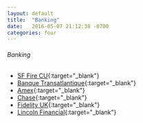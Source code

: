 ```yaml
---
layout: default
title:  "Banking"
date:   2016-05-07 21:12:38 -0700
categories: four
---
```

###### Banking
*   [SF Fire CU](https://www.sffirecu.org/){:target="_blank"}
*   [Banque Transatlantique](https://www.banquetransatlantique.com){:target="_blank"}
*   [Amex](https://www.americanexpress.com/){:target="_blank"}
*   [Chase](https://www.chase.com/){:target="_blank"}
*   [Fidelity UK](https://www.planviewer.fidelitypensions.com/dcpv/DisplayLogin.do){:target="_blank"}
*   [Lincoln Financial](https://wealth.emaplan.com/ema/SignIn?ema%2Femx%2Flfn%2Flfa%2Fnapa){:target="_blank"}

